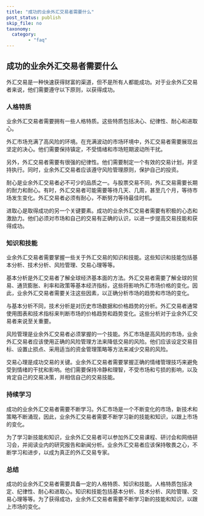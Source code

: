 ```yaml
---
title: "成功的业余外汇交易者需要什么"
post_status: publish
skip_file: no
taxonomy:
  category:
        - "faq"
---
```


## 成功的业余外汇交易者需要什么

外汇交易是一种快速获得财富的渠道，但不是所有人都能成功。对于业余外汇交易者来说，他们需要遵守以下原则，以获得成功。

### 人格特质

业余外汇交易者需要拥有一些人格特质。这些特质包括决心、纪律性、耐心和进取心。

外汇市场充满了高风险的环境。在充满波动的市场环境中，外汇交易者需要展现出坚定的决心。他们需要保持镇定，不受情绪和市场短期波动所干扰。

另外，外汇交易者需要有很强的纪律性。他们需要制定一个有效的交易计划，并坚持执行。同时，业余外汇交易者应该遵守风险管理原则，保护自己的投资。

耐心是业余外汇交易者必不可少的品质之一。与股票交易不同，外汇交易需要长期的耐力和耐心。有时，外汇交易者可能需要等待几天、几周，甚至几个月，等待市场发生变化。外汇交易者必须有耐心，不断努力等待最佳时机。

进取心是取得成功的另一个关键要素。成功的业余外汇交易者需要有积极的心态和激励力。他们必须对市场和自己的交易有正确的认识，以进一步提高交易技能和获得成功。

### 知识和技能

业余外汇交易者需要掌握一些关于外汇交易的知识和技能。这些知识和技能包括基本分析、技术分析、风险管理、交易心理等等。

基本分析是外汇交易者了解全球经济基本面的方法。外汇交易者需要了解全球的贸易、通货膨胀、利率和政策等基本经济指标，这些将影响外汇市场价格的变化。因此，业余外汇交易者需要关注这些因素，以正确分析市场的趋势和市场的变化。

与基本分析不同，技术分析是对历史市场数据和价格趋势的分析。外汇交易者通常使用图表和技术指标来判断市场的价格趋势和趋势变化。这些分析对于业余外汇交易者来说至关重要。

风险管理是业余外汇交易者必须掌握的一个技能。外汇市场是高风险的市场，业余外汇交易者应该使用正确的风险管理方法来降低交易的风险。他们应该设定交易目标、设置止损点、采用适当的资金管理策略等方法来减少交易的风险。

交易心理是成功交易的关键。业余外汇交易者需要掌握正确的情绪管理技巧来避免受到情绪的干扰和影响。他们需要保持冷静和理智，不受市场和亏损的影响，以及肯定自己的交易决策，并相信自己的交易技能。

### 持续学习

成功的业余外汇交易者需要不断学习。外汇市场是一个不断变化的市场，新技术和策略不断涌现，因此，业余外汇交易者需要不断学习新的技能和知识，以跟上市场的变化。

为了学习新技能和知识，业余外汇交易者可以参加外汇交易课程、研讨会和网络研习会，并阅读业内的研究报告和新闻分析。业余外汇交易者应该保持敬畏之心，不断学习和进步，以成为真正的外汇交易专家。

### 总结

成功的业余外汇交易者需要具备一定的人格特质、知识和技能。人格特质包括决定、纪律性、耐心和进取心。知识和技能包括基本分析、技术分析、风险管理、交易心理等等。为了获得成功，业余外汇交易者需要不断学习新的技能和知识，以跟上市场的变化。
